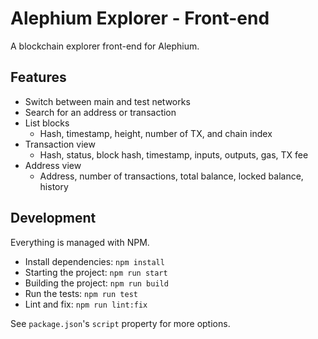 # Alephium Explorer - Front-end

A blockchain explorer front-end for Alephium.

## Features

* Switch between main and test networks
* Search for an address or transaction
* List blocks
  * Hash, timestamp, height, number of TX, and chain index
* Transaction view
  * Hash, status, block hash, timestamp, inputs, outputs, gas, TX fee
* Address view
  * Address, number of transactions, total balance, locked balance, history

## Development

Everything is managed with NPM.

* Install dependencies: `npm install`
* Starting the project: `npm run start`
* Building the project: `npm run build`
* Run the tests: `npm run test`
* Lint and fix: `npm run lint:fix`

See `package.json`'s `script` property for more options.
